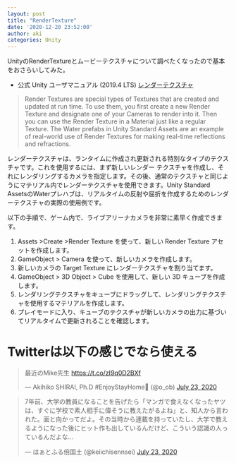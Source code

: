 ```yaml
---
layout: post
title: "RenderTexture"
date: '2020-12-20 23:52:00'
author: aki
categories: Unity
---
```


UnityのRenderTextureとムービーテクスチャについて調べたくなったので基本をおさらいしてみた。

- 公式 Unity ユーザマニュアル (2019.4 LTS) [レンダーテクスチャ](https://docs.unity3d.com/ja/current/Manual/class-RenderTexture.html)


> Render Textures are special types of Textures that are created and updated at run time. To use them, you first create a new Render Texture and designate one of your Cameras to render into it. Then you can use the Render Texture in a Material just like a regular Texture. The Water prefabs in Unity Standard Assets are an example of real-world use of Render Textures for making real-time reflections and refractions.

レンダーテクスチャは、ランタイムに作成され更新される特別なタイプのテクスチャです。これを使用するには、まず新しいレンダー テクスチャを作成し、それにレンダリングするカメラを指定します。その後、通常のテクスチャと同じようにマテリアル内でレンダーテクスチャを使用できます。Unity Standard AssetsのWaterプレハブは、リアルタイムの反射や屈折を作成するためのレンダーテクスチャの実際の使用例です。

以下の手順で、ゲーム内で、ライブアリーナカメラを非常に素早く作成できます。

1. Assets >Create >Render Texture を使って、新しい Render Texture アセットを作成します。
1. GameObject > Camera を使って、新しいカメラを作成します。
1. 新しいカメラの Target Texture にレンダーテクスチャを割り当てます。
1. GameObject > 3D Object > Cube を使用して、新しい 3D キューブを作成します。
1. レンダリングテクスチャをキューブにドラッグして、レンダリングテクスチャを使用するマテリアルを作成します。
1. プレイモードに入り、キューブのテクスチャが新しいカメラの出力に基づいてリアルタイムで更新されることを確認します。

# Twitterは以下の感じでなら使える

  <blockquote class="twitter-tweet" data-width="550" data-dnt="true"><p lang="ja" dir="ltr">最近のMike先生 <a href="https://t.co/zI9q0D2BXf">https://t.co/zI9q0D2BXf</a></p>&mdash; Akihiko SHIRAI, Ph.D #EnjoyStayHome🦠 (@o_ob) <a href="https://twitter.com/o_ob/status/1286321513243631616?ref_src=twsrc%5Etfw">July 23, 2020</a></blockquote>

  <blockquote class="twitter-tweet" data-width="550" data-dnt="true"><p lang="ja" dir="ltr">7年前、大学の教員になることを告げたら「マンガで食えなくなったヤツは、すぐに学校で素人相手に偉そうに教えたがるよね」と、知人から言われた。面と向かってだよ。その当時から連載を持っていたし、大学で教えるようになった後にヒット作も出しているんだけど、こういう認識の人っているんだよな…</p>&mdash; はぁとふる倍国土 (@keiichisennsei) <a href="https://twitter.com/keiichisennsei/status/1286106295435632641?ref_src=twsrc%5Etfw">July 23, 2020</a></blockquote>
